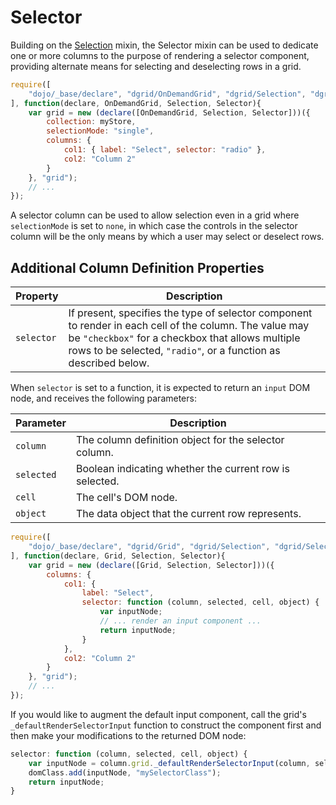 # Selector

Building on the [Selection](Selection.md) mixin, the Selector mixin can be used to
dedicate one or more columns to the purpose of rendering a selector component,
providing alternate means for selecting and deselecting rows in a grid.

```js
require([
    "dojo/_base/declare", "dgrid/OnDemandGrid", "dgrid/Selection", "dgrid/Selector"
], function(declare, OnDemandGrid, Selection, Selector){
    var grid = new (declare([OnDemandGrid, Selection, Selector]))({
        collection: myStore,
        selectionMode: "single",
        columns: {
            col1: { label: "Select", selector: "radio" },
            col2: "Column 2"
        }
    }, "grid");
    // ...
});
```

A selector column can be used to allow selection even in a grid where `selectionMode` is set to `none`, in which case
the controls in the selector column will be the only means by which a user may select or deselect rows.

## Additional Column Definition Properties

Property | Description
-------- | -----------
`selector` | If present, specifies the type of selector component to render in each cell of the column.  The value may be `"checkbox"` for a checkbox that allows multiple rows to be selected, `"radio"`, or a function as described below.

When `selector` is set to a function, it is expected to return an `input` DOM node,
and receives the following parameters:

Parameter | Description
--------- | -----------
`column` | The column definition object for the selector column.
`selected` | Boolean indicating whether the current row is selected.
`cell` | The cell's DOM node.
`object` | The data object that the current row represents.

```js
require([
    "dojo/_base/declare", "dgrid/Grid", "dgrid/Selection", "dgrid/Selector"
], function(declare, Grid, Selection, Selector){
    var grid = new (declare([Grid, Selection, Selector]))({
        columns: {
            col1: {
                label: "Select",
                selector: function (column, selected, cell, object) {
                    var inputNode;
                    // ... render an input component ...
                    return inputNode;
                }
            },
            col2: "Column 2"
        }
    }, "grid");
    // ...
});
```

If you would like to augment the default input component, call the grid's `_defaultRenderSelectorInput` function to
construct the component first and then make your modifications to the returned DOM node:

```js
selector: function (column, selected, cell, object) {
    var inputNode = column.grid._defaultRenderSelectorInput(column, selected, cell, object);
    domClass.add(inputNode, "mySelectorClass");
    return inputNode;
}
```
